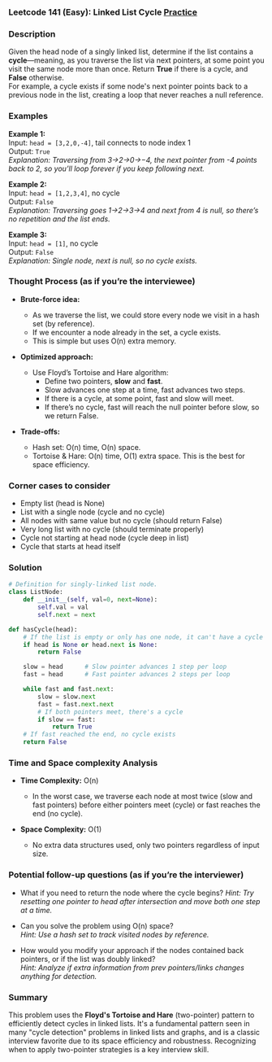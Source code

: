 ### Leetcode 141 (Easy): Linked List Cycle [Practice](https://leetcode.com/problems/linked-list-cycle)

### Description  
Given the head node of a singly linked list, determine if the list contains a **cycle**—meaning, as you traverse the list via next pointers, at some point you visit the same node more than once. Return **True** if there is a cycle, and **False** otherwise.  
For example, a cycle exists if some node's next pointer points back to a previous node in the list, creating a loop that never reaches a null reference.

### Examples  

**Example 1:**  
Input: `head = [3,2,0,-4]`, tail connects to node index 1  
Output: `True`  
*Explanation: Traversing from 3→2→0→−4, the next pointer from -4 points back to 2, so you’ll loop forever if you keep following next.*

**Example 2:**  
Input: `head = [1,2,3,4]`, no cycle  
Output: `False`  
*Explanation: Traversing goes 1→2→3→4 and next from 4 is null, so there’s no repetition and the list ends.*

**Example 3:**  
Input: `head = [1]`, no cycle  
Output: `False`  
*Explanation: Single node, next is null, so no cycle exists.*

### Thought Process (as if you’re the interviewee)  
- **Brute-force idea:**  
  - As we traverse the list, we could store every node we visit in a hash set (by reference).  
  - If we encounter a node already in the set, a cycle exists.
  - This is simple but uses O(n) extra memory.

- **Optimized approach:**  
  - Use Floyd’s Tortoise and Hare algorithm:
    - Define two pointers, **slow** and **fast**.  
    - Slow advances one step at a time, fast advances two steps.  
    - If there is a cycle, at some point, fast and slow will meet.
    - If there’s no cycle, fast will reach the null pointer before slow, so we return False.

- **Trade-offs:**  
  - Hash set: O(n) time, O(n) space.
  - Tortoise & Hare: O(n) time, O(1) extra space. This is the best for space efficiency.

### Corner cases to consider  
- Empty list (head is None)
- List with a single node (cycle and no cycle)
- All nodes with same value but no cycle (should return False)
- Very long list with no cycle (should terminate properly)
- Cycle not starting at head node (cycle deep in list)
- Cycle that starts at head itself

### Solution

```python
# Definition for singly-linked list node.
class ListNode:
    def __init__(self, val=0, next=None):
        self.val = val
        self.next = next

def hasCycle(head):
    # If the list is empty or only has one node, it can't have a cycle
    if head is None or head.next is None:
        return False

    slow = head      # Slow pointer advances 1 step per loop
    fast = head      # Fast pointer advances 2 steps per loop

    while fast and fast.next:
        slow = slow.next
        fast = fast.next.next
        # If both pointers meet, there's a cycle
        if slow == fast:
            return True
    # If fast reached the end, no cycle exists
    return False
```

### Time and Space complexity Analysis  

- **Time Complexity:** O(n)  
  - In the worst case, we traverse each node at most twice (slow and fast pointers) before either pointers meet (cycle) or fast reaches the end (no cycle).

- **Space Complexity:** O(1)  
  - No extra data structures used, only two pointers regardless of input size.

### Potential follow-up questions (as if you’re the interviewer)  

- What if you need to return the node where the cycle begins?
  *Hint: Try resetting one pointer to head after intersection and move both one step at a time.*

- Can you solve the problem using O(n) space?  
  *Hint: Use a hash set to track visited nodes by reference.*

- How would you modify your approach if the nodes contained back pointers, or if the list was doubly linked?  
  *Hint: Analyze if extra information from prev pointers/links changes anything for detection.*

### Summary  
This problem uses the **Floyd's Tortoise and Hare** (two-pointer) pattern to efficiently detect cycles in linked lists. It's a fundamental pattern seen in many "cycle detection" problems in linked lists and graphs, and is a classic interview favorite due to its space efficiency and robustness. Recognizing when to apply two-pointer strategies is a key interview skill.